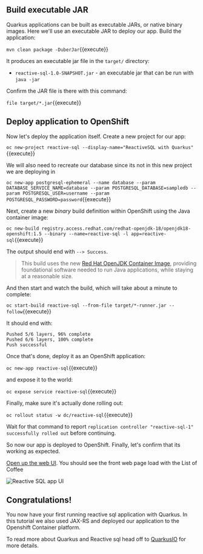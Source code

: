 ## Build executable JAR

Quarkus applications can be built as executable JARs, or native binary images. Here we'll use an executable JAR to deploy our app. Build the application:

`mvn clean package -DuberJar`{{execute}}

It produces an executable jar file in the `target/` directory:

* `reactive-sql-1.0-SNAPSHOT.jar` - an executable jar that can be run with `java -jar`

Confirm the JAR file is there with this command:

`file target/*.jar`{{execute}}

## Deploy application to OpenShift

Now let's deploy the application itself. Create a new project for our app:

`oc new-project reactive-sql --display-name="ReactiveSQL with Quarkus"`{{execute}}


We will also need to recreate our database since its not in this new project we are deploying in

``oc new-app postgresql-ephemeral --name database --param DATABASE_SERVICE_NAME=database --param POSTGRESQL_DATABASE=sampledb --param POSTGRESQL_USER=username --param POSTGRESQL_PASSWORD=password``{{execute}}


Next, create a new _binary_ build definition within OpenShift using the Java container image:

`oc new-build registry.access.redhat.com/redhat-openjdk-18/openjdk18-openshift:1.5 --binary --name=reactive-sql -l app=reactive-sql`{{execute}}

The output should end with `--> Success`.

> This build uses the new [Red Hat OpenJDK Container Image](https://access.redhat.com/documentation/en-us/red_hat_jboss_middleware_for_openshift/3/html/red_hat_java_s2i_for_openshift/index), providing foundational software needed to run Java applications, while staying at a reasonable size.

And then start and watch the build, which will take about a minute to complete:

`oc start-build reactive-sql --from-file target/*-runner.jar --follow`{{execute}}

It should end with:

```console
Pushed 5/6 layers, 96% complete
Pushed 6/6 layers, 100% complete
Push successful
```

Once that's done, deploy it as an OpenShift application:

`oc new-app reactive-sql`{{execute}}

and expose it to the world:

`oc expose service reactive-sql`{{execute}}

Finally, make sure it's actually done rolling out:

`oc rollout status -w dc/reactive-sql`{{execute}}

Wait for that command to report `replication controller "reactive-sql-1" successfully rolled out` before continuing.


So now our app is deployed to OpenShift. Finally, let's confirm that its working as expected.

[Open up the web UI](http://reactive-sql.[[HOST_SUBDOMAIN]]-8080-[[KATACODA_HOST]].environments.katacoda.com). You should see the front web page load with the List of Coffee

![Reactive SQL app UI](/openshift/assets/middleware/quarkus/reactive-sql-ui.png)

## Congratulations!

You now have your first running reactive sql application with Quarkus. In this tutorial we also used JAX-RS and deployed our application to the Openshift Container platform. 

To read more about Quarkus and Reactive sql head off to [QuarkusIO](http://www.quarkus.io) for more details. 
